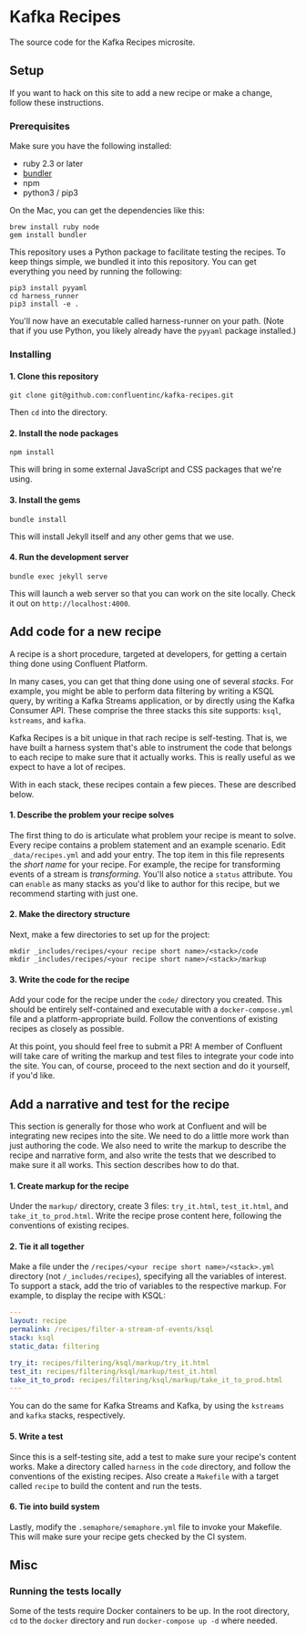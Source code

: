 # Kafka Recipes

The source code for the Kafka Recipes microsite.

## Setup

If you want to hack on this site to add a new recipe or make a change, follow these instructions.

### Prerequisites

Make sure you have the following installed:

- ruby 2.3 or later
- [bundler](https://bundler.io/)
- npm
- python3 / pip3

On the Mac, you can get the dependencies like this:

```
brew install ruby node
gem install bundler
```

This repository uses a Python package to facilitate testing the recipes. To keep things simple, we bundled it into this repository. You can get everything you need by running the following:

```
pip3 install pyyaml
cd harness_runner
pip3 install -e .
```

You'll now have an executable called harness-runner on your path. (Note that if you use Python, you likely already have the `pyyaml` package installed.)

### Installing

#### 1. Clone this repository

```
git clone git@github.com:confluentinc/kafka-recipes.git
```

Then `cd` into the directory.

#### 2. Install the node packages

```
npm install
```

This will bring in some external JavaScript and CSS packages that we're using.

#### 3. Install the gems

```
bundle install
```

This will install Jekyll itself and any other gems that we use.

#### 4. Run the development server

```
bundle exec jekyll serve
```

This will launch a web server so that you can work on the site locally. Check it out on `http://localhost:4000`.

## Add code for a new recipe

A recipe is a short procedure, targeted at developers, for getting a certain thing done using Confluent Platform.

In many cases, you can get that thing done using one of several _stacks_. For example, you might be able to perform data filtering by writing a KSQL query, by writing a Kafka Streams application, or by directly using the Kafka Consumer API. These comprise the three stacks this site supports: `ksql`, `kstreams`, and `kafka`.

Kafka Recipes is a bit unique in that rach recipe is self-testing. That is, we have built a harness system that's able to instrument the code that belongs to each recipe to make sure that it actually works. This is really useful as we expect to have a lot of recipes.

With in each stack, these recipes contain a few pieces. These are described below.

#### 1. Describe the problem your recipe solves

The first thing to do is articulate what problem your recipe is meant to solve. Every recipe contains a problem statement and an example scenario. Edit `_data/recipes.yml` and add your entry. The top item in this file represents the _short name_ for your recipe. For example, the recipe for transforming events of a stream is _transforming_. You'll also notice a `status` attribute. You can `enable` as many stacks as you'd like to author for this recipe, but we recommend starting with just one.

#### 2. Make the directory structure

Next, make a few directories to set up for the project:

```
mkdir _includes/recipes/<your recipe short name>/<stack>/code
mkdir _includes/recipes/<your recipe short name>/<stack>/markup
```

#### 3. Write the code for the recipe

Add your code for the recipe under the `code/` directory you created. This should be entirely self-contained and executable with a `docker-compose.yml` file and a platform-appropriate build. Follow the conventions of existing recipes as closely as possible.

At this point, you should feel free to submit a PR! A member of Confluent will take care of writing the markup and test files to integrate your code into the site. You can, of course, proceed to the next section and do it yourself, if you'd like.


## Add a narrative and test for the recipe

This section is generally for those who work at Confluent and will be integrating new recipes into the site. We need to do a little more work than just authoring the code. We also need to write the markup to describe the recipe and narrative form, and also write the tests that we described to make sure it all works. This section describes how to do that.

#### 1. Create markup for the recipe

Under the `markup/` directory, create 3 files: `try_it.html`, `test_it.html`, and `take_it_to_prod.html`. Write the recipe prose content here, following the conventions of existing recipes.

#### 2. Tie it all together

Make a file under the `/recipes/<your recipe short name>/<stack>.yml` directory (not `/_includes/recipes`), specifying all the variables of interest. To support a stack, add the trio of variables to the respective markup. For example, to display the recipe with KSQL:

```yml
---                                                                                                                                           
layout: recipe
permalink: /recipes/filter-a-stream-of-events/ksql
stack: ksql
static_data: filtering

try_it: recipes/filtering/ksql/markup/try_it.html
test_it: recipes/filtering/ksql/markup/test_it.html
take_it_to_prod: recipes/filtering/ksql/markup/take_it_to_prod.html
---
```

You can do the same for Kafka Streams and Kafka, by using the `kstreams` and `kafka` stacks, respectively.

#### 5. Write a test

Since this is a self-testing site, add a test to make sure your recipe's content works. Make a directory called `harness` in the `code` directory, and follow the conventions of the existing recipes. Also create a `Makefile` with a target called `recipe` to build the content and run the tests.

#### 6. Tie into build system

Lastly, modify the `.semaphore/semaphore.yml` file to invoke your Makefile. This will make sure your recipe gets checked by the CI system.

## Misc

### Running the tests locally

Some of the tests require Docker containers to be up. In the root directory, `cd` to the `docker` directory and run `docker-compose up -d` where needed.
